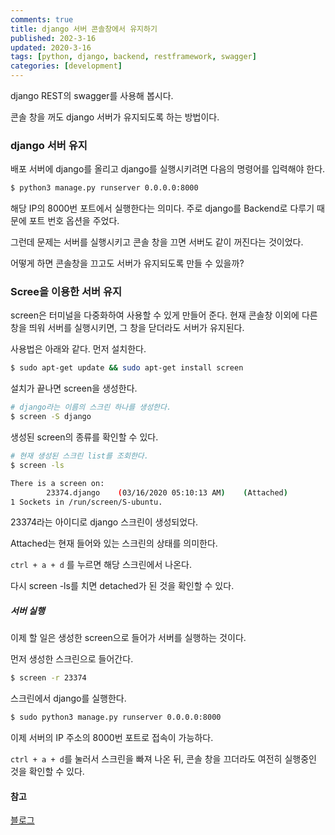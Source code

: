 ```yaml
---
comments: true
title: django 서버 콘솔창에서 유지하기
published: 202-3-16
updated: 2020-3-16
tags: [python, django, backend, restframework, swagger]
categories: [development]
---
```


django REST의 swagger를 사용해 봅시다.

콘솔 창을 꺼도 django 서버가 유지되도록 하는 방법이다.



### django 서버 유지

배포 서버에 django를 올리고 django를 실행시키려면 다음의 명령어를 입력해야 한다.

```bash
$ python3 manage.py runserver 0.0.0.0:8000
```

해당 IP의 8000번 포트에서 실행한다는  의미다. 주로 django를 Backend로 다루기 때문에 포트 번호 옵션을 주었다.

그런데 문제는 서버를 실행시키고 콘솔 창을 끄면 서버도 같이 꺼진다는 것이었다.

어떻게 하면 콘솔창을 끄고도 서버가 유지되도록 만들 수 있을까?



### Scree을 이용한 서버 유지

screen은 터미널을 다중화하여 사용할 수 있게 만들어 준다. 현재 콘솔창 이외에 다른 창을 띄워 서버를 실행시키면, 그 창을 닫더라도 서버가 유지된다.

사용법은 아래와 같다. 먼저 설치한다.

```bash
$ sudo apt-get update && sudo apt-get install screen
```

설치가 끝나면 screen을 생성한다. 

```bash
# django라는 이름의 스크린 하나를 생성한다.
$ screen -S django
```

생성된 screen의 종류를 확인할 수 있다.

```bash
# 현재 생성된 스크린 list를 조회한다.
$ screen -ls

There is a screen on: 
		23374.django	(03/16/2020 05:10:13 AM)	(Attached)
1 Sockets in /run/screen/S-ubuntu.
```

23374라는 아이디로 django 스크린이 생성되었다.

Attached는 현재 들어와 있는 스크린의 상태를 의미한다.

`ctrl + a + d` 를 누르면 해당 스크린에서 나온다.  

다시 screen -ls를 치면 detached가 된 것을 확인할 수 있다.

##### 서버 실행

이제 할 일은 생성한 screen으로 들어가 서버를 실행하는 것이다.

먼저 생성한 스크린으로 들어간다.

```bash
$ screen -r 23374
```

스크린에서 django를 실행한다.

```bash
$ sudo python3 manage.py runserver 0.0.0.0:8000
```

이제 서버의 IP 주소의 8000번 포트로 접속이 가능하다. 

`ctrl + a + d`를 눌러서 스크린을 빠져 나온 뒤, 콘솔 창을 끄더라도 여전히 실행중인 것을 확인할 수 있다.



#### 참고

[블로그](https://dailyheumsi.tistory.com/19)